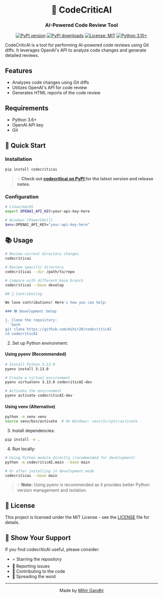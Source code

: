 <div align="center">

# 🚀 CodeCriticAI

### AI-Powered Code Review Tool

[![PyPI version](https://img.shields.io/pypi/v/codecriticai)](https://pypi.org/project/codecriticai/)
[![PyPI downloads](https://img.shields.io/pypi/dm/codecriticai)](https://pypi.org/project/codecriticai/)
[![License: MIT](https://img.shields.io/badge/License-MIT-yellow.svg)](https://opensource.org/licenses/MIT)
[![Python 3.10+](https://img.shields.io/badge/python-3.10+-blue.svg)](https://www.python.org/downloads/)

</div>

CodeCriticAI is a tool for performing AI-powered code reviews using Git diffs. It leverages OpenAI's API to analyze code changes and generate detailed reviews.

## Features

- Analyzes code changes using Git diffs
- Utilizes OpenAI's API for code review
- Generates HTML reports of the code review

## Requirements

- Python 3.6+
- OpenAI API key
- Git

## 🚀 Quick Start

### Installation

```bash
pip install codecriticai
```

> 💡 **Check out [codecriticai on PyPI ](https://pypi.org/project/codecriticai/) for the latest version and release notes.**

### Configuration

```bash
# Linux/macOS
export OPENAI_API_KEY=your-api-key-here

# Windows (PowerShell)
$env:OPENAI_API_KEY="your-api-key-here"
```

## 📚 Usage

```bash
# Review current directory changes
codecriticai

# Review specific directory
codecriticai --dir /path/to/repo

# Compare with different base branch
codecriticai --base develop

## 🤝 Contributing

We love contributions! Here's how you can help:

### 🛠️ Development Setup

1. Clone the repository:
```bash
git clone https://github.com/mihir20/codecriticAI
cd codecriticAI
```

2. Set up Python environment:

#### Using pyenv (Recommended)
```bash
# Install Python 3.13.0
pyenv install 3.13.0

# Create a virtual environment
pyenv virtualenv 3.13.0 codecriticAI-dev

# Activate the environment
pyenv activate codecriticAI-dev
```

#### Using venv (Alternative)
```bash
python -m venv venv
source venv/bin/activate  # On Windows: venv\Scripts\activate
```

3. Install dependencies:
```bash
pip install -e .
```

4. Run locally:
```bash
# Using Python module directly (recommended for development)
python -m codecriticAI.main --base main

# Or after installing in development mode
codecriticai --base main
```

> 💡 **Note:** Using pyenv is recommended as it provides better Python version management and isolation.

## 📝 License

This project is licensed under the MIT License - see the [LICENSE](LICENSE) file for details.

## 🌟 Show Your Support

If you find codecriticAI useful, please consider:
- ⭐ Starring the repository
- 🐛 Reporting issues
- 🤝 Contributing to the code
- 📢 Spreading the word

---

<div align="center">
Made by <a href="https://github.com/mihir20">Mihir Gandhi</a>
</div>